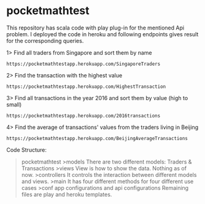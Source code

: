 # pocketmathtest

This repository has scala code with play plug-in for the mentioned Api problem. I deployed the code in heroku and following endpoints gives result for the corresponding queries.

1> Find all traders from Singapore and sort them by name
    
    https://pocketmathtestapp.herokuapp.com/SingaporeTraders
2> Find the transaction with the highest value

    https://pocketmathtestapp.herokuapp.com/HighestTransaction
3> Find all transactions in the year 2016 and sort them by value (high to small)

    https://pocketmathtestapp.herokuapp.com/2016transactions
4> Find the average of transactions' values from the traders living in Beijing

    https://pocketmathtestapp.herokuapp.com/BeijingAverageTransactions
    
Code Structure:

  >pocketmathtest
    >models
      There are two different models: Traders & Transactions
    >views
      View is how to show the data. Nothing as of now.
    >controllers
      It controls the interaction between different models and views.
    >main 
      It has four different methods for four different use cases
    >conf
      app configurations and api configurations
  Remaining files are play and heroku templates.
      
